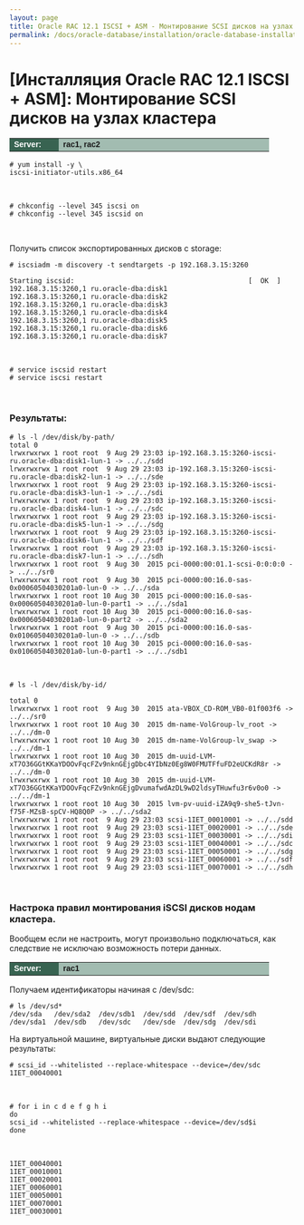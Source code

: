 ```yaml
---
layout: page
title: Oracle RAC 12.1 ISCSI + ASM - Монтирование SCSI дисков на узлах кластера
permalink: /docs/oracle-database/installation/oracle-database-installation/distributed/rac/linux/6.7/oracle/12.1/iscsi-asm/mount-iscsi-on-nodes/
---
```



# [Инсталляция Oracle RAC 12.1 ISCSI + ASM]: Монтирование SCSI дисков на узлах кластера


<table cellpadding="4" cellspacing="2" align="center" border="0" width="100%">

<tr>
<td style="color: rgb(255, 255, 255);" bgcolor="#386351" width="14%"><span style="font-family: Arial,Helvetica,sans-serif; font-size: 14px;"><strong>Server:</strong></span></td>
<td height="20" bgcolor="#a2bcb1" width="60%"><span style="font-family: Arial,Helvetica,sans-serif; font-size: 14px;"><strong>rac1, rac2</strong></span></td>
</tr>

</table>


	# yum install -y \
    iscsi-initiator-utils.x86_64

<br/>

	# chkconfig --level 345 iscsi on
	# chkconfig --level 345 iscsid on


<br/>

Получить список экспортированных дисков с storage:

    # iscsiadm -m discovery -t sendtargets -p 192.168.3.15:3260

    Starting iscsid:                                           [  OK  ]
    192.168.3.15:3260,1 ru.oracle-dba:disk1
    192.168.3.15:3260,1 ru.oracle-dba:disk2
    192.168.3.15:3260,1 ru.oracle-dba:disk3
    192.168.3.15:3260,1 ru.oracle-dba:disk4
    192.168.3.15:3260,1 ru.oracle-dba:disk5
    192.168.3.15:3260,1 ru.oracle-dba:disk6
    192.168.3.15:3260,1 ru.oracle-dba:disk7


<br/>

	# service iscsid restart
	# service iscsi restart


<br/>


### Результаты:

	# ls -l /dev/disk/by-path/
	total 0
	lrwxrwxrwx 1 root root  9 Aug 29 23:03 ip-192.168.3.15:3260-iscsi-ru.oracle-dba:disk1-lun-1 -> ../../sdd
	lrwxrwxrwx 1 root root  9 Aug 29 23:03 ip-192.168.3.15:3260-iscsi-ru.oracle-dba:disk2-lun-1 -> ../../sde
	lrwxrwxrwx 1 root root  9 Aug 29 23:03 ip-192.168.3.15:3260-iscsi-ru.oracle-dba:disk3-lun-1 -> ../../sdi
	lrwxrwxrwx 1 root root  9 Aug 29 23:03 ip-192.168.3.15:3260-iscsi-ru.oracle-dba:disk4-lun-1 -> ../../sdc
	lrwxrwxrwx 1 root root  9 Aug 29 23:03 ip-192.168.3.15:3260-iscsi-ru.oracle-dba:disk5-lun-1 -> ../../sdg
	lrwxrwxrwx 1 root root  9 Aug 29 23:03 ip-192.168.3.15:3260-iscsi-ru.oracle-dba:disk6-lun-1 -> ../../sdf
	lrwxrwxrwx 1 root root  9 Aug 29 23:03 ip-192.168.3.15:3260-iscsi-ru.oracle-dba:disk7-lun-1 -> ../../sdh
	lrwxrwxrwx 1 root root  9 Aug 30  2015 pci-0000:00:01.1-scsi-0:0:0:0 -> ../../sr0
	lrwxrwxrwx 1 root root  9 Aug 30  2015 pci-0000:00:16.0-sas-0x00060504030201a0-lun-0 -> ../../sda
	lrwxrwxrwx 1 root root 10 Aug 30  2015 pci-0000:00:16.0-sas-0x00060504030201a0-lun-0-part1 -> ../../sda1
	lrwxrwxrwx 1 root root 10 Aug 30  2015 pci-0000:00:16.0-sas-0x00060504030201a0-lun-0-part2 -> ../../sda2
	lrwxrwxrwx 1 root root  9 Aug 30  2015 pci-0000:00:16.0-sas-0x01060504030201a0-lun-0 -> ../../sdb
	lrwxrwxrwx 1 root root 10 Aug 30  2015 pci-0000:00:16.0-sas-0x01060504030201a0-lun-0-part1 -> ../../sdb1


<br/>

	# ls -l /dev/disk/by-id/

	total 0
	lrwxrwxrwx 1 root root  9 Aug 30  2015 ata-VBOX_CD-ROM_VB0-01f003f6 -> ../../sr0
	lrwxrwxrwx 1 root root 10 Aug 30  2015 dm-name-VolGroup-lv_root -> ../../dm-0
	lrwxrwxrwx 1 root root 10 Aug 30  2015 dm-name-VolGroup-lv_swap -> ../../dm-1
	lrwxrwxrwx 1 root root 10 Aug 30  2015 dm-uuid-LVM-xT7O36GGtKKaYDOOvFqcFZv9nknGEjgDbc4YIbNz0Eg8W0FMUTFfuFD2eUCKdR8r -> ../../dm-0
	lrwxrwxrwx 1 root root 10 Aug 30  2015 dm-uuid-LVM-xT7O36GGtKKaYDOOvFqcFZv9nknGEjgDvumafwdAzDL9wD2ldsyTHuwfu3r6v0o0 -> ../../dm-1
	lrwxrwxrwx 1 root root 10 Aug 30  2015 lvm-pv-uuid-iZA9q9-she5-tJvn-f75F-MZsB-spCV-HQ8Q0P -> ../../sda2
	lrwxrwxrwx 1 root root  9 Aug 29 23:03 scsi-1IET_00010001 -> ../../sdd
	lrwxrwxrwx 1 root root  9 Aug 29 23:03 scsi-1IET_00020001 -> ../../sde
	lrwxrwxrwx 1 root root  9 Aug 29 23:03 scsi-1IET_00030001 -> ../../sdi
	lrwxrwxrwx 1 root root  9 Aug 29 23:03 scsi-1IET_00040001 -> ../../sdc
	lrwxrwxrwx 1 root root  9 Aug 29 23:03 scsi-1IET_00050001 -> ../../sdg
	lrwxrwxrwx 1 root root  9 Aug 29 23:03 scsi-1IET_00060001 -> ../../sdf
	lrwxrwxrwx 1 root root  9 Aug 29 23:03 scsi-1IET_00070001 -> ../../sdh



<br/>

### Настрока правил монтирования iSCSI дисков нодам кластера.

Вообщем если не настроить, могут произвольно подключаться, как следствие не исключаю возможность потери данных.


<table cellpadding="4" cellspacing="2" align="center" border="0" width="100%">

<tr>
<td style="color: rgb(255, 255, 255);" bgcolor="#386351" width="14%"><span style="font-family: Arial,Helvetica,sans-serif; font-size: 14px;"><strong>Server:</strong></span></td>
<td height="20" bgcolor="#a2bcb1" width="60%"><span style="font-family: Arial,Helvetica,sans-serif; font-size: 14px;"><strong>rac1</strong></span></td>
</tr>

</table>


Получаем идентификаторы начиная с /dev/sdc:

	# ls /dev/sd*
	/dev/sda   /dev/sda2  /dev/sdb1  /dev/sdd  /dev/sdf  /dev/sdh
	/dev/sda1  /dev/sdb   /dev/sdc   /dev/sde  /dev/sdg  /dev/sdi


На виртуальной машине, виртуальные диски выдают следующие результаты:

	# scsi_id --whitelisted --replace-whitespace --device=/dev/sdc
	1IET_00040001

<br/>

	# for i in c d e f g h i
	do
	scsi_id --whitelisted --replace-whitespace --device=/dev/sd$i
	done

<br/>

	1IET_00040001
	1IET_00010001
	1IET_00020001
	1IET_00060001
	1IET_00050001
	1IET_00070001
	1IET_00030001
